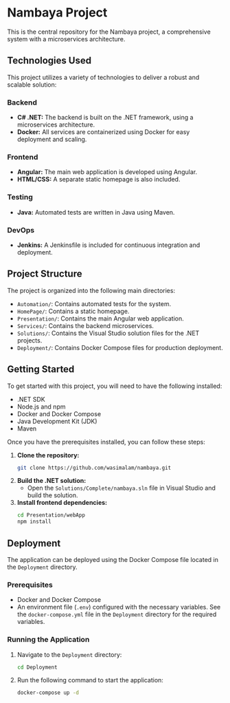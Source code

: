 # Nambaya Project

This is the central repository for the Nambaya project, a comprehensive system with a microservices architecture.

## Technologies Used

This project utilizes a variety of technologies to deliver a robust and scalable solution:

### Backend
- **C# .NET:** The backend is built on the .NET framework, using a microservices architecture.
- **Docker:** All services are containerized using Docker for easy deployment and scaling.

### Frontend
- **Angular:** The main web application is developed using Angular.
- **HTML/CSS:** A separate static homepage is also included.

### Testing
- **Java:** Automated tests are written in Java using Maven.

### DevOps
- **Jenkins:** A Jenkinsfile is included for continuous integration and deployment.

## Project Structure

The project is organized into the following main directories:

- `Automation/`: Contains automated tests for the system.
- `HomePage/`: Contains a static homepage.
- `Presentation/`: Contains the main Angular web application.
- `Services/`: Contains the backend microservices.
- `Solutions/`: Contains the Visual Studio solution files for the .NET projects.
- `Deployment/`: Contains Docker Compose files for production deployment.

## Getting Started

To get started with this project, you will need to have the following installed:

- .NET SDK
- Node.js and npm
- Docker and Docker Compose
- Java Development Kit (JDK)
- Maven

Once you have the prerequisites installed, you can follow these steps:

1. **Clone the repository:**
   ```bash
   git clone https://github.com/wasimalam/nambaya.git
   ```
2. **Build the .NET solution:**
   - Open the `Solutions/Complete/nambaya.sln` file in Visual Studio and build the solution.
3. **Install frontend dependencies:**
   ```bash
   cd Presentation/webApp
   npm install
   ```

## Deployment

The application can be deployed using the Docker Compose file located in the `Deployment` directory.

### Prerequisites

- Docker and Docker Compose
- An environment file (`.env`) configured with the necessary variables. See the `docker-compose.yml` file in the `Deployment` directory for the required variables.

### Running the Application

1. Navigate to the `Deployment` directory:
   ```bash
   cd Deployment
   ```
2. Run the following command to start the application:
   ```bash
   docker-compose up -d
   ```

